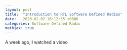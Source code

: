 ```yaml
---
layout: post
title:  "Introduction to RTL Software Defined Radios"
date:   2020-02-02 16:12:55 +0800
categories: Software Defined Radio
mathjax: true
---
```


A week ago, I watched a video